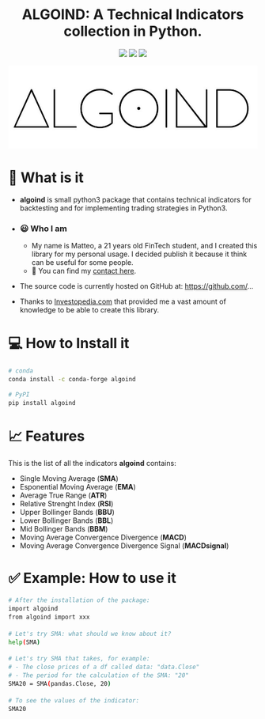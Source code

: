 <h1 align="center">ALGOIND: A Technical Indicators collection in Python.</h1>

<div align="center">
<img src="https://komarev.com/ghpvc/?username=matteoincremona&label=Profile%20views&color=blueviolet&style=flat" /> </a>
<img src ="https://img.shields.io/badge/pipy-%3E%20v3.7-blue" /> </a>
<img src ="https://img.shields.io/badge/version-0.0.1-green" /> </a>

![images](https://github.com/matteoincremona/algoind/blob/main/imga.jpg)

<div align="left">

# 🔎 What is it

- **algoind** is small python3 package that contains technical indicators for backtesting and for implementing trading strategies in Python3.

- ### 😃 Who I am
  - My name is Matteo, a 21 years old FinTech student, and I created this library for my personal usage. I decided publish it because it think can be useful for some people.
  - 👋 You can find my [contact here].

- The source code is currently hosted on GitHub at: https://github.com/...

- Thanks to [Investopedia.com] that provided me a vast amount of knowledge to be able to create this library.

# 💻 How to Install it
```sh
# conda
conda install -c conda-forge algoind
```

```sh
# PyPI
pip install algoind
```

# 📈 Features 
This is the list of all the indicators **algoind** contains:

  - Single Moving Average (**SMA**)
  - Esponential Moving Average (**EMA**)
  - Average True Range (**ATR**)
  - Relative Strenght Index (**RSI**)
  - Upper Bollinger Bands (**BBU**)
  - Lower Bollinger Bands (**BBL**)
  - Mid Bollinger Bands (**BBM**)
  - Moving Average Convergence Divergence (**MACD**)
  - Moving Average Convergence Divergence Signal (**MACDsignal**)

# ✅ Example: How to use it

```sh
# After the installation of the package:
import algoind
from algoind import xxx

# Let's try SMA: what should we know about it?
help(SMA)

# Let's try SMA that takes, for example:
# - The close prices of a df called data: "data.Close"
# - The period for the calculation of the SMA: "20"
SMA20 = SMA(pandas.Close, 20)

# To see the values of the indicator:
SMA20
```

[contact here]: https://github.com/matteoincremona/matteoincremona/
[Investopedia.com]: https://www.investopedia.com
